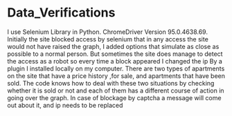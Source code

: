 # Data_Verifications
I use Selenium Library in Python.
  ChromeDriver Version 95.0.4638.69.
Initially the site blocked access by selenium that in any access the site would not have raised the graph, I added options that simulate as close as possible to a normal person.
But sometimes the site does manage to detect the access as a robot so every time a block appeared I changed the ip
By a plugin I installed locally on my computer.
There are two types of apartments on the site that have a price history ,for sale, and apartments that have been sold.
The code knows how to deal with these two situations by checking whether it is sold or not and each of them has a different course of action in going over the graph.
In case of blockage by captcha a message will come out about it, and ip needs to be replaced

